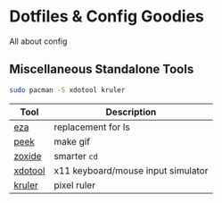 # Dotfiles & Config Goodies

All about config

## Miscellaneous Standalone Tools

```bash
sudo pacman -S xdotool kruler
```

| Tool | Description |
| --- | --- |
| [eza] | replacement for ls |
| [peek] | make gif |
| [zoxide] | smarter `cd` |
| [xdotool] | x11 keyboard/mouse input simulator |
| [kruler] | pixel ruler |

[eza]: https://github.com/eza-community/eza
[peek]: https://github.com/phw/peek
[zoxide]: https://github.com/ajeetdsouza/zoxide
[xdotool]: https://github.com/jordansissel/xdotool
[kruler]: https://github.com/KDE/kruler


